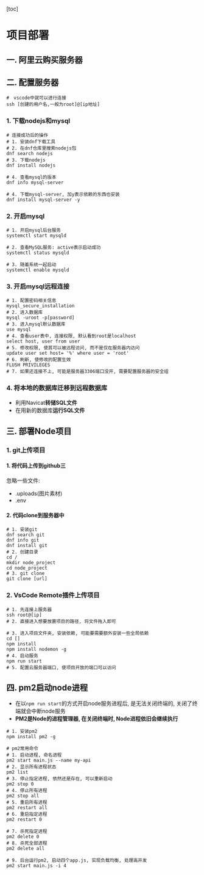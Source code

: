 [toc]

# 项目部署

## 一. 阿里云购买服务器



## 二. 配置服务器

```shell
#　vscode中就可以进行连接
ssh [创建的用户名,一般为root]@[ip地址]
```

### 1.  下载nodejs和mysql

```shell
# 连接成功后的操作
# 1. 安装dnf下载工具
# 2. 在dnf仓库里搜索nodejs包
dnf search nodejs
# 3. 下载nodejs
dnf install nodejs

# 4. 查看mysql的版本
dnf info mysql-server

# 4. 下载mysql-server, 加y表示依赖的东西也安装
dnf install mysql-server -y
```

### 2. 开启mysql

```shell
# 1. 开启mysql后台服务
systemctl start mysqld

# 2. 查看MySQL服务: active表示启动成功
systemctl status mysqld

# 3. 随着系统一起启动
systemctl enable mysqld
```

### 3. 开启mysql远程连接

```shell
# 1. 配置密码相关信息
mysql_secure_installation
# 2. 进入数据库
mysql -uroot -p[password]
# 3. 进入mysql默认数据库
use mysql
# 4. 查看user表中, 连接权限, 默认看到root是localhost
select host, user from user
# 5. 修改权限, 使其可以被远程访问, 而不是仅在服务器内访问
update user set host= '%' where user = 'root'
# 6. 刷新, 使修改的配置生效
FLUSH PRIVILEGES
# 7. 如果还连接不上, 可能是服务器3306端口没开, 需要配置服务器的安全组
```

### 4. 将本地的数据库迁移到远程数据库

- 利用Navicat**转储SQL文件**
- 在用新的数据库**运行SQL文件**



## 三. 部署Node项目

### 1. git上传项目

#### 1. 将代码上传到github三

忽略一些文件:

- .uploads(图片素材)
- .env

#### 2. 代码clone到服务器中

````shell
# 1. 安装git
dnf search git
dnf info git 
dnf install git
# 2. 创建目录
cd /
mkdir node_project
cd node_project
# 3. git clone
git clone [url]
````



### 2. VsCode Remote插件上传项目

```shell
# 1. 先连接上服务器
ssh root@[ip]
# 2. 直接进入想要放置项目的路径, 将文件拖入即可

# 3. 进入项目文件夹, 安装依赖, 可能要需要额外安装一些全局依赖
cd []  
npm install
npm install nodemon -g
# 4. 启动服务
npm run start
# 5. 配置云服务器端口, 使项目开放的端口可以访问

```



## 四. pm2启动node进程

- 在以`npm run start`的方式开启node服务进程后, 是无法关闭终端的, 关闭了终端就会中断node服务
- **PM2是Node的进程管理器, 在关闭终端时, Node进程依旧会继续执行**

```shell
# 1. 安装pm2
npm install pm2 -g
```

```shell
# pm2常用命令
# 1. 启动进程, 命名进程
pm2 start main.js --name my-api
# 2. 显示所有进程状态
pm2 list
# 3. 停止指定进程, 依然还是存在, 可以重新启动
pm2 stop 0
# 4. 停止所有进程
pm2 stop all
# 5. 重启所有进程
pm2 restart all
# 6. 重启指定进程
pm2 restart 0

# 7. 杀死指定进程
pm2 delete 0
# 8. 杀死全部进程
pm2 delete all

# 9. 后台运行pm2, 启动四个app.js, 实现负载均衡, 处理高并发
pm2 start main.js -i 4
```

